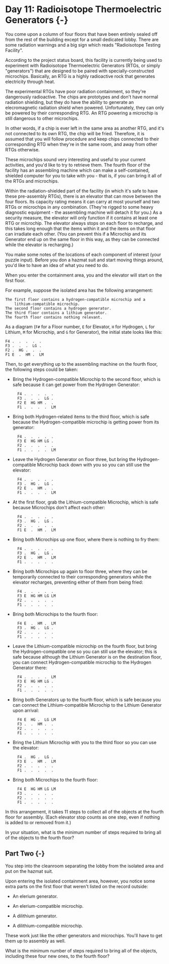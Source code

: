 # Day 11: Radioisotope Thermoelectric Generators {-}

You come upon a column of four floors that have been entirely sealed off from
the rest of the building except for a small dedicated lobby. There are some
radiation warnings and a big sign which reads "Radioisotope Testing Facility".

According to the project status board, this facility is currently being used to
experiment with Radioisotope Thermoelectric Generators (RTGs, or simply
"generators") that are designed to be paired with specially-constructed
microchips. Basically, an RTG is a highly radioactive rock that generates
electricity through heat.

The experimental RTGs have poor radiation containment, so they're dangerously
radioactive. The chips are prototypes and don't have normal radiation shielding,
but they do have the ability to generate an elecromagnetic radiation shield when
powered. Unfortunately, they can only be powered by their corresponding RTG. An
RTG powering a microchip is still dangerous to other microchips.

In other words, if a chip is ever left in the same area as another RTG, and it's
not connected to its own RTG, the chip will be fried. Therefore, it is assumed
that you will follow procedure and keep chips connected to their corresponding
RTG when they're in the same room, and away from other RTGs otherwise.

These microchips sound very interesting and useful to your current activities,
and you'd like to try to retrieve them. The fourth floor of the facility has an
assembling machine which can make a self-contained, shielded computer for you to
take with you - that is, if you can bring it all of the RTGs and microchips.

Within the radiation-shielded part of the facility (in which it's safe to have
these pre-assembly RTGs), there is an elevator that can move between the four
floors. Its capacity rating means it can carry at most yourself and two RTGs or
microchips in any combination. (They're rigged to some heavy diagnostic
equipment - the assembling machine will detach it for you.) As a security
measure, the elevator will only function if it contains at least one RTG or
microchip. The elevator always stops on each floor to recharge, and this takes
long enough that the items within it and the items on that floor can irradiate
each other. (You can prevent this if a Microchip and its Generator end up on the
same floor in this way, as they can be connected while the elevator is
recharging.)

You make some notes of the locations of each component of interest (your puzzle
input). Before you don a hazmat suit and start moving things around, you'd like
to have an idea of what you need to do.

When you enter the containment area, you and the elevator will start on the
first floor.

For example, suppose the isolated area has the following arrangement:

    The first floor contains a hydrogen-compatible microchip and a
        lithium-compatible microchip.
    The second floor contains a hydrogen generator.
    The third floor contains a lithium generator.
    The fourth floor contains nothing relevant.

As a diagram (`F#` for a Floor number, `E` for Elevator, `H` for Hydrogen, `L`
for Lithium, `M` for Microchip, and `G` for Generator), the initial state looks
like this:

    F4 .  .  .  .  .
    F3 .  .  .  LG .
    F2 .  HG .  .  .
    F1 E  .  HM .  LM 

Then, to get everything up to the assembling machine on the fourth floor, the
following steps could be taken:

+ Bring the Hydrogen-compatible Microchip to the second floor, which is safe
  because it can get power from the Hydrogen Generator:

        F4 .  .  .  .  .
        F3 .  .  .  LG .
        F2 E  HG HM .  .
        F1 .  .  .  .  LM 

+ Bring both Hydrogen-related items to the third floor, which is safe because
  the Hydrogen-compatible microchip is getting power from its generator:

        F4 .  .  .  .  .
        F3 E  HG HM LG .
        F2 .  .  .  .  .
        F1 .  .  .  .  LM

+ Leave the Hydrogen Generator on floor three, but bring the Hydrogen-compatible
  Microchip back down with you so you can still use the elevator:

        F4 .  .  .  .  .
        F3 .  HG .  LG .
        F2 E  .  HM .  .
        F1 .  .  .  .  LM 

+ At the first floor, grab the Lithium-compatible Microchip, which is safe
  because Microchips don't affect each other:

        F4 .  .  .  .  .
        F3 .  HG .  LG .
        F2 .  .  .  .  .
        F1 E  .  HM .  LM

+ Bring both Microchips up one floor, where there is nothing to fry them:

        F4 .  .  .  .  .
        F3 .  HG .  LG .
        F2 E  .  HM .  LM 
        F1 .  .  .  .  .

+ Bring both Microchips up again to floor three, where they can be temporarily
  connected to their corresponding generators while the elevator recharges,
  preventing either of them from being fried:

        F4 .  .  .  .  .
        F3 E  HG HM LG LM 
        F2 .  .  .  .  .
        F1 .  .  .  .  .

+ Bring both Microchips to the fourth floor:

        F4 E  .  HM .  LM 
        F3 .  HG .  LG .
        F2 .  .  .  .  .
        F1 .  .  .  .  .

+ Leave the Lithium-compatible microchip on the fourth floor, but bring the
  Hydrogen-compatible one so you can still use the elevator; this is safe
  because although the Lithium Generator is on the destination floor, you can
  connect Hydrogen-compatible microchip to the Hydrogen Generator there:

        F4 .  .  .  .  LM 
        F3 E  HG HM LG .
        F2 .  .  .  .  .
        F1 .  .  .  .  .

+ Bring both Generators up to the fourth floor, which is safe because you can
  connect the Lithium-compatible Microchip to the Lithium Generator upon
  arrival:

        F4 E  HG .  LG LM 
        F3 .  .  HM .  .
        F2 .  .  .  .  .
        F1 .  .  .  .  .

+ Bring the Lithium Microchip with you to the third floor so you can use the
  elevator:

        F4 .  HG .  LG .
        F3 E  .  HM .  LM 
        F2 .  .  .  .  .
        F1 .  .  .  .  .

+ Bring both Microchips to the fourth floor:

        F4 E  HG HM LG LM 
        F3 .  .  .  .  .
        F2 .  .  .  .  .
        F1 .  .  .  .  .

In this arrangement, it takes 11 steps to collect all of the objects at the
fourth floor for assembly. (Each elevator stop counts as one step, even if
nothing is added to or removed from it.)

In your situation, what is the minimum number of steps required to bring all of
the objects to the fourth floor?

## Part Two {-}

You step into the cleanroom separating the lobby from the isolated area and put
on the hazmat suit.

Upon entering the isolated containment area, however, you notice some extra
parts on the first floor that weren't listed on the record outside:

+ An elerium generator.

+ An elerium-compatible microchip.

+ A dilithium generator.

+ A dilithium-compatible microchip.

These work just like the other generators and microchips. You'll have to get
them up to assembly as well.

What is the minimum number of steps required to bring all of the objects,
including these four new ones, to the fourth floor?

